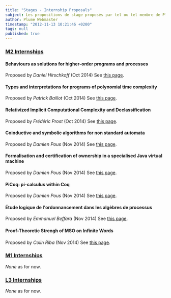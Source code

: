 ```yaml
---
title: "Stages - Internship Proposals"
subject: Les propositions de stage proposés par tel ou tel membre de Plume.
author: Plume Webmaster
timestamp: "2012-11-13 10:21:46 +0200"
tags: null
published: true
---
```


###  [M2 Internships][9]

#### Behaviours as solutions for higher-order programs and processes 	                                                                                               
Proposed by *Daniel Hirschkoff* (Oct  2014)
See [this page](http://perso.ens-lyon.fr/daniel.hirschkoff/Stages/dh-contr.pdf).
#### Types and interpretations for programs of polynomial time complexity
Proposed by *Patrick Baillot* (Oct  2014)
See [this page](http://perso.ens-lyon.fr/patrick.baillot/STAGES/2015/sujet_interpretations2015.pdf).
#### Relativized Implicit Computational Complexity and Declassification
Proposed by *Frédéric Prost* (Oct  2014)
See [this page](http://perso.ens-lyon.fr/frederic.prost/Oracles.htm).
#### Coinductive and symbolic algorithms for non standard automata 
Proposed by *Damien Pous* (Nov 2014)
See [this page](http://perso.ens-lyon.fr/damien.pous/stages.html).
#### Formalisation and certification of ownership in a specialised Java virtual machine
Proposed by *Damien Pous* (Nov 2014)
See [this page](http://perso.ens-lyon.fr/damien.pous/stages.html).
#### PiCoq: pi-calculus within Coq
Proposed by *Damien Pous* (Nov 2014)
See [this page](http://perso.ens-lyon.fr/damien.pous/stages.html).
#### Étude logique de l'ordonnancement dans les algèbres de processus
Proposed by *Emmanuel Beffara* (Nov 2014)
See [this page](http://iml.univ-mrs.fr/~beffara/stage-m2if.pdf).
#### Proof-Theoretic Strengh of MSO on Inﬁnite Words
Proposed by *Colin Riba* (Nov 2014)
See [this page](http://perso.ens-lyon.fr/colin.riba/sujets/mso-arith-M2-2015.pdf).

###  [M1 Internships][8]

_None_ as for now.

###  [L3 Internships][7]

_None_ as for now.


[7]: http://www.ens-lyon.fr/DI/stageL3
[8]: http://www.ens-lyon.fr/DI/stageM1
[9]: http://perso.ens-lyon.fr/laurent.lefevre/M2IF/StagesM2
[10]: http://perso.ens-lyon.fr/patrick.baillot/STAGES/2011/sujet1_2011.pdf
[11]: http://perso.ens-lyon.fr/daniel.hirschkoff/Stages/dhol-choco.pdf
[12]: http://perso.ens-lyon.fr/daniel.hirschkoff/Stages/dhds-compl.pdf
[13]: http://perso.ens-lyon.fr/daniel.hirschkoff/Stages/dhds-lambda.pdf